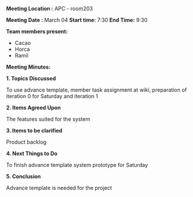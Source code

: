 **Meeting Location :** APC - room203

**Meeting  Date :**   March 04 **Start time:** 7:30 **End Time:** 9:30

**Team members present:**
  * Cacao
  * Horca
  * Ramil

**Meeting Minutes:**

**1. Topics Discussed**

To use advance template, member task assignment at wiki, preparation of iteration 0 for Saturday and iteration 1

**2. Items Agreed Upon**

The features suited for the system

**3. Items to be clarified**

Product backlog

**4. Next Things to Do**

To finish advance template system prototype for Saturday

**5. Conclusion**

Advance template is needed for the project